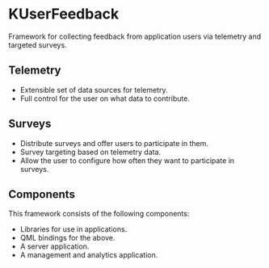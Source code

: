 # KUserFeedback

Framework for collecting feedback from application users via telemetry and targeted surveys.

## Telemetry

* Extensible set of data sources for telemetry.
* Full control for the user on what data to contribute.

## Surveys

* Distribute surveys and offer users to participate in them.
* Survey targeting based on telemetry data.
* Allow the user to configure how often they want to participate in surveys.

## Components

This framework consists of the following components:
* Libraries for use in applications.
* QML bindings for the above.
* A server application.
* A management and analytics application.
